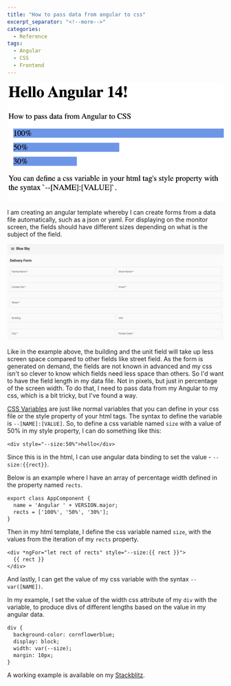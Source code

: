 ```yaml
---
title: "How to pass data from angular to css"
excerpt_separator: "<!--more-->"
categories:
  - Reference
tags:
  - Angular
  - CSS
  - Frontend
---
```


![How to pass data from angular to css](/assets/images/2022/09/how-to-pass-data-from-ng-to-css.png)

I am creating an angular template whereby I can create forms from a data file automatically, such as a json or yaml. For displaying on the monitor screen, the fields should have different sizes depending on what is the subject of the field. 

![angular-form](/assets/images/2022/09/angular-form.png)

Like in the example above, the building and the unit field will take up less screen space compared to other fields like street field. As the form is generated on demand, the fields are not known in advanced and my css isn't so clever to know which fields need less space than others. So I'd want to have the field length in my data file. Not in pixels, but just in percentage of the screen width. To do that, I need to pass data from my Angular to my css, which is a bit tricky, but I've found a way.

[CSS Variables](https://www.w3schools.com/css/css3_variables.asp) are just like normal variables that you can define in your css file or the style property of your html tags. The syntax to define the variable is `--[NAME]:[VALUE]`. So, to define a css variable named `size` with a value of 50% in my style property, I can do something like this:

```
<div style="--size:50%">hello</div>
```

Since this is in the html, I can use angular data binding to set the value - `--size:{{rect}}`. 

Below is an example where I have an array of percentage width defined in the property named `rects`.

```
export class AppComponent {
  name = 'Angular ' + VERSION.major;
  rects = ['100%', '50%', '30%'];
}
```

Then in my html template, I define the css variable named `size`, with the values from the iteration of my `rects` property.

```
<div *ngFor="let rect of rects" style="--size:{{ rect }}">
  {{ rect }}
</div>
```

And lastly, I can get the value of my css variable with the syntax `--var([NAME])`. 

In my example, I set the value of the width css attribute of my `div` with the variable, to produce divs of different lengths based on the value in my angular data.

```
div {
  background-color: cornflowerblue;
  display: block;
  width: var(--size);
  margin: 10px;
}
```

A working example is available on my [Stackblitz](https://stackblitz.com/edit/angular-ivy-a5fjxc).

